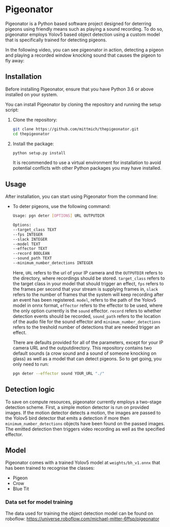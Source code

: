# Pigeonator

Pigeonator is a Python based software project designed for deterring pigeons using friendly means such as playing a sound recording. To do so, pigeonator employs Yolov5 based object detection using a custom model that is specifically trained for detecting pigeons.

In the following video, you can see pigeonator in action, detecting a pigeon and playing a recorded window knocking sound that causes the pigeon to fly away:

## Installation

Before installing Pigeonator, ensure that you have Python 3.6 or above installed on your system. 

You can install Pigeonator by cloning the repository and running the setup script:

1. Clone the repository:

    ```bash
    git clone https://github.com/mittmich/thepigeonator.git
    cd thepigeonator
    ```

2. Install the package:

    ```bash
    python setup.py install
    ```

    It is recommended to use a virtual environment for installation to avoid potential conflicts with other Python packages you may have installed.

## Usage

After installation, you can start using Pigeonator from the command line:

- To deter pigeons, use the following command:

    ```bash
    Usage: pgn deter [OPTIONS] URL OUTPUTDIR

    Options:
    --target_class TEXT
    --fps INTEGER
    --slack INTEGER
    --model TEXT
    --effector TEXT
    --record BOOLEAN
    --sound_path TEXT
    --minimum_number_detections INTEGER
    ```
    Here, `URL` refers to the url of your IP camera and the `OUTPUTDIR` refers to the directory, where recordings should be stored. `target_class` refers to the target class in your model that should trigger an effect, `fps` refers to the frames per second that your stream is supplying frames in, `slack` refers to the number of frames that the system will keep recording after an event has been registered. `model`, refers to the path of the Yolov5 model in onnx format, `effector` refers to the effector to be used, where the only option currently is the `sound` effector. `record` refers to whether detection events should be recorded, `sound_path` refers to the location of the audio file for the sound effector and `minimum_number_detections` refers to the treshold number of detections that are needed trigger an effect.

    There are defaults provided for all of the parameters, except for your IP camera URL and the outputdirectory. This repository contains two default sounds (a crow sound and a sound of someone knocking on glass) as well as a model that can detect pigeons.
    So to get going, you only need to run:
    
    ```bash
    pgn deter --effector sound YOUR_URL "./"
    ```

## Detection logic

To save on compute resources, pigeonator currently employs a two-stage detection scheme. First, a simple motion detector is run on provided images. If the motion detector detects a motion, the images are passed to the Yolov5 bird detector that emits a detection if more then `minimum_number_detections` objects have been found on the passed images. The emitted detection then triggers video recording as well as the specified effector.

## Model

Pigeonator comes with a trained Yolov5 model at `weights/bh_v1.onnx` that has been trained to recognise the classes:
- Pigeon
- Crow
- Blue Tit

### Data set for model training
The data used for training the object detection model can be found on roboflow: https://universe.roboflow.com/michael-mitter-6ffsp/pigeonator
